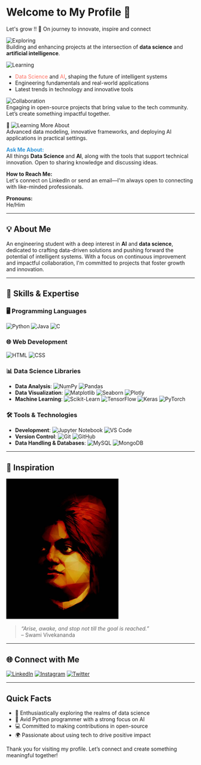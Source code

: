 # Welcome to My Profile 👋
Let's grow !! 🌱
On journey to innovate, inspire and connect

![Exploring](https://img.shields.io/badge/-Currently%20Exploring-1f78b4?style=flat-square)  
Building and enhancing projects at the intersection of **data science** and **artificial intelligence**.

 ![Learning](https://img.shields.io/badge/-Always%20Learning-f39c12?style=flat-square)  
- <span style="color:#FF6F61">Data Science</span> and <span style="color:#FF6F61">AI</span>, shaping the future of intelligent systems  
- Engineering fundamentals and real-world applications  
- Latest trends in technology and innovative tools

![Collaboration](https://img.shields.io/badge/-Open%20to%20Collaboration-27ae60?style=flat-square)  
Engaging in open-source projects that bring value to the tech community. Let’s create something impactful together.

🔧 ![Learning More About](https://img.shields.io/badge/-Seeking%20Knowledge%20In-3498db?style=flat-square)  
Advanced data modeling, innovative frameworks, and deploying AI applications in practical settings.

<span style="color:#3498db">**Ask Me About:**</span>  
All things **Data Science** and **AI**, along with the tools that support technical innovation. Open to sharing knowledge and discussing ideas.

**How to Reach Me:**  
Let's connect on LinkedIn or send an email—I'm always open to connecting with like-minded professionals.

**Pronouns:**  
He/Him

---

## 💡 About Me  
An engineering student with a deep interest in **AI** and **data science**, dedicated to crafting data-driven solutions and pushing forward the potential of intelligent systems. With a focus on continuous improvement and impactful collaboration, I'm committed to projects that foster growth and innovation.

---

## 🚀 Skills & Expertise

### 🖥️ Programming Languages
![Python](https://img.shields.io/badge/-Python-3776AB?logo=python&logoColor=white&style=flat-square) 
![Java](https://img.shields.io/badge/-Java-007396?logo=java&logoColor=white&style=flat-square) 
![C](https://img.shields.io/badge/-C-A8B9CC?logo=c&logoColor=black&style=flat-square)

### 🌐 Web Development
![HTML](https://img.shields.io/badge/-HTML-E34F26?logo=html5&logoColor=white&style=flat-square) 
![CSS](https://img.shields.io/badge/-CSS-1572B6?logo=css3&logoColor=white&style=flat-square)

### 📊 Data Science Libraries
- **Data Analysis**: ![NumPy](https://img.shields.io/badge/-NumPy-013243?logo=numpy&logoColor=white&style=flat-square) ![Pandas](https://img.shields.io/badge/-Pandas-150458?logo=pandas&logoColor=white&style=flat-square)
- **Data Visualization**: ![Matplotlib](https://img.shields.io/badge/-Matplotlib-3776AB?style=flat-square) ![Seaborn](https://img.shields.io/badge/-Seaborn-3776AB?style=flat-square) ![Plotly](https://img.shields.io/badge/-Plotly-3F4F75?logo=plotly&logoColor=white&style=flat-square)
- **Machine Learning**: ![Scikit-Learn](https://img.shields.io/badge/-Scikit%20Learn-F7931E?logo=scikit-learn&logoColor=white&style=flat-square) ![TensorFlow](https://img.shields.io/badge/-TensorFlow-FF6F00?logo=tensorflow&logoColor=white&style=flat-square) ![Keras](https://img.shields.io/badge/-Keras-D00000?logo=keras&logoColor=white&style=flat-square) ![PyTorch](https://img.shields.io/badge/-PyTorch-EE4C2C?logo=pytorch&logoColor=white&style=flat-square)

### 🛠️ Tools & Technologies
- **Development**: ![Jupyter Notebook](https://img.shields.io/badge/-Jupyter-F37626?logo=jupyter&logoColor=white&style=flat-square) ![VS Code](https://img.shields.io/badge/-VS%20Code-007ACC?logo=visual-studio-code&logoColor=white&style=flat-square)
- **Version Control**: ![Git](https://img.shields.io/badge/-Git-F05032?logo=git&logoColor=white&style=flat-square) ![GitHub](https://img.shields.io/badge/-GitHub-181717?logo=github&logoColor=white&style=flat-square)
- **Data Handling & Databases**: ![MySQL](https://img.shields.io/badge/-MySQL-4479A1?logo=mysql&logoColor=white&style=flat-square) ![MongoDB](https://img.shields.io/badge/-MongoDB-47A248?logo=mongodb&logoColor=white&style=flat-square)

---

## 🌠 Inspiration

<img src="https://github.com/ParmarDarshan29/ParmarDarshan29/blob/main/Vivekananda%20Painting.jpg?raw=true" alt="Swami Vivekananda" width="300" />  

> *“Arise, awake, and stop not till the goal is reached.”*  
> – Swami Vivekananda

---

## 🌐 Connect with Me

[![LinkedIn](https://img.shields.io/badge/-LinkedIn-0A66C2?logo=linkedin&logoColor=white&style=flat-square)](https://www.linkedin.com/in/darshan-parmar-29dec2003) 
[![Instagram](https://img.shields.io/badge/-Instagram-E4405F?logo=instagram&logoColor=white&style=flat-square)](https://www.instagram.com/darshanparmar_29/) 
[![Twitter](https://img.shields.io/badge/-Twitter-1DA1F2?logo=twitter&logoColor=white&style=flat-square)](https://x.com/Darshanparmar29)

---

## Quick Facts

- 🌊 Enthusiastically exploring the realms of data science  
- 🐍 Avid Python programmer with a strong focus on AI  
- 💻 Committed to making contributions in open-source  
- 🌍 Passionate about using tech to drive positive impact

Thank you for visiting my profile. Let’s connect and create something meaningful together!
